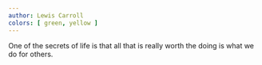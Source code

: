 ```yaml
---
author: Lewis Carroll
colors: [ green, yellow ]
---
```

One of the secrets of life
is that all that is really worth the doing
is what we do for others.

